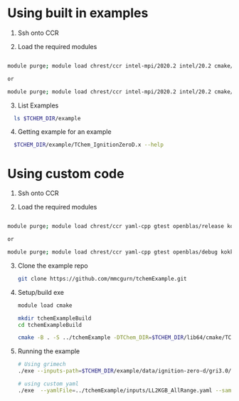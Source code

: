 

# Using built in examples

1. Ssh onto CCR


2. Load the required modules

  ```bash
  
  module purge; module load chrest/ccr intel-mpi/2020.2 intel/20.2 cmake/3.17.1 yaml-cpp gtest openblas/release kokkos/release tines/release tchem/release
  
  or
  
  module purge; module load chrest/ccr intel-mpi/2020.2 intel/20.2 cmake/3.17.1 yaml-cpp gtest openblas/debug kokkos/debug tines/debug tchem/debug
  
  
  ```

3. List Examples

  ```bash
	ls $TCHEM_DIR/example
  ```

4. Getting example for an example
  ```bash
	$TCHEM_DIR/example/TChem_IgnitionZeroD.x --help
  ```


# Using custom code

1. Ssh onto CCR

2. Load the required modules

  ```bash
  
  module purge; module load chrest/ccr yaml-cpp gtest openblas/release kokkos/release tines/release tchem/release
  
  or
  
  module purge; module load chrest/ccr yaml-cpp gtest openblas/debug kokkos/debug tines/debug tchem/debug
  
  
  ```

3. Clone the example repo

   ```bash
   git clone https://github.com/mmcgurn/tchemExample.git
   ```

5. Setup/build exe
   ```bash
   module load cmake 
   
   mkdir tchemExampleBuild
   cd tchemExampleBuild
   
   cmake -B . -S ../tchemExample -DTChem_DIR=$TCHEM_DIR/lib64/cmake/TChem -DTines_DIR=$TINES_DIR/lib64/cmake/Tines -DKokkos_DIR=$KOKKOS_DIR/lib64/cmake/Kokkos
   ``` 
     
6. Running the example
   ```bash
   # Using grimech
   ./exe --inputs-path=$TCHEM_DIR/example/data/ignition-zero-d/gri3.0/ --use-prefix-path=true
   
   # using custom yaml
   ./exe  --yamlFile=../tchemExample/inputs/LL2KGB_AllRange.yaml --samplefile=../tchemExample/inputs/sample.dat
   ```
